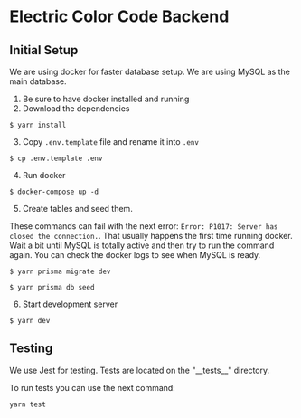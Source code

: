# Electric Color Code Backend

## Initial Setup

We are using docker for faster database setup. We are using MySQL as the main database.

1. Be sure to have docker installed and running
2. Download the dependencies

```
$ yarn install
```

3. Copy `.env.template` file and rename it into `.env`

```
$ cp .env.template .env
```

4. Run docker

```
$ docker-compose up -d
```

5. Create tables and seed them.

These commands can fail with the next error: `Error: P1017: Server has closed the connection.`. That usually happens the first time running docker. Wait a bit until MySQL is totally active and then try to run the command again. You can check the docker logs to see when MySQL is ready.

```
$ yarn prisma migrate dev
```

```
$ yarn prisma db seed
```

6. Start development server

```
$ yarn dev
```

## Testing

We use Jest for testing. Tests are located on the "\_\_tests\_\_" directory.

To run tests you can use the next command:

```
yarn test
```
